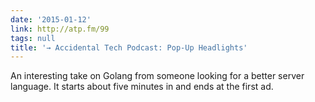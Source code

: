 ```yaml
---
date: '2015-01-12'
link: http://atp.fm/99
tags: null
title: '→ Accidental Tech Podcast: Pop-Up Headlights'
---
```


An interesting take on Golang from someone looking for a better server language. It starts about five minutes in and ends at the first ad.
